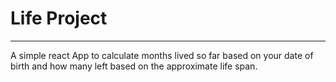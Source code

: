 # Life Project

---

A simple react App to calculate months lived so far based on your date of birth and how many left based on the approximate life span.
